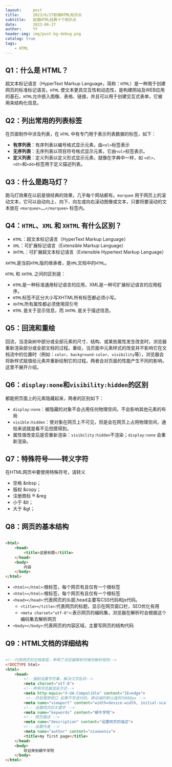 ```yaml
---
layout:     post
title:      2023/6/27前端HTML知识点
subtitle:   前端HTML经典十个知识点
date:       2023-06-27
author:     YY
header-img: img/post-bg-debug.png
catalog: true
tags:
    - HTML
---
```




## Q1：什么是 HTML？

超文本标记语言（HyperText Markup Language，简称：`HTML`）是一种用于创建网页的标准标记语言。`HTML` 使文本更具交互性和动态性，是构建网站及WEB应用的基石，`HTML`允许嵌入图像、表格、链接，并且可以用于创建交互式表单，它被用来结构化信息。





## Q2：列出常用的列表标签

在页面制作中涉及列表，在 `HTML` 中有专门用于表示列表数据的标签，如下：

- **有序列表**：有序列表以编号格式显示元素，由`<ol>`标签表示
- **无序列表**：无序列表以项目符号格式显示元素，它由`<ul>`标签表示。
- **定义列表**：定义列表以定义形式显示元素，就像在字典中一样，如 `<dl>`、 `<dt>`和`<dd>`标签用于定义描述列表。





## Q3：什么是跑马灯？

跑马灯效果在以前是很经典的效果，几乎每个网站都有。`marquee` 用于网页上的滚动文本，它可以自动向上、向下、向左或向右滚动图像或文本，只要将要滚动的文本放在 `<marquee>……</marquee>` 标签内。





## Q4：`HTML`、`XML` 和 `XHTML` 有什么区别？

- `HTML`：超文本标记语言（HyperText Markup Language）
- `XML`：可扩展标记语言（Extensible Markup Language）
- `XHTML`：可扩展超文本标记语言（Extensible Hypertext Markup Language）

`XHTML`是当前`HTML`版的继承者，是`XML`文档中的`HTML`。

`HTML` 和 `XHTML` 之间的区别是：

- `HTML`是一种标准通用标记语言的应用，XML是一种可扩展标记语言的应用程序。
- `HTML`标签不区分大小写XHTML所有标签都必须小写。
- `XHTML`所有属性都必须使用双引号
- `HTML` 是关于显示信息，而 `XHTML` 是关于描述信息。



## Q5：回流和重绘

回流，当渲染树中部分或全部元素的尺寸、结构、或某些属性发生改变时，浏览器重新渲染部分或全部文档的过程。重绘，当页面中元素样式的改变并不影响它在文档流中的位置时（例如：`color`、`background-color`、`visibility`等），浏览器会将新样式赋值给元素并重新绘制它的过程。两者会对页面的性能产生不同的影响，这里不展开介绍。





## Q6：`display:none`和`visibility:hidden`的区别

都能把页面上的元素隐藏起来，两者的区别如下：

- `display:none`：被隐藏的对象不会占用任何物理空间，不会影响其他元素的布局
- `visible:hidden`：使对象在网页上不可见，但是会在网页上占用物理空间，通俗来说就是看不见但摸得到。
- 属性值改变后是否重新渲染：`visibility:hidden`不渲染；`display:none` 会重新渲染。





## Q7：特殊符号——转义字符

在HTML网页中要使用特殊符号，请转义

- 空格  &nbsp；
- 版权 &copy；
- 注册商标 &reg; &reg
- 小于 &lt；
- 大于 &gt；



## Q8：网页的基本结构

```html

<html>
    <head>
        <title>这是标题</title>
    </head>
    <body>
        内容
    </body>
</html>

```

- `<html></html>`:根标签，每个网页有且仅有一个根标签
- `<html></html>`:根标签，每个网页有且仅有一个根标签
- `<head></head>`:代表网页的头部,head主要写CSS代码和js代码。
  - `<title></title>`:代表网页的标题，显示在网页窗口栏，SEO优化有用
  - `<meta charset="utf-8">`:表示网页的编码集，浏览器在解析时会根据这个编码集去解析网页
- `<body></body>`:代表网页的内容区域，主要写网页的结构代码





## Q9：HTML文档的详细结构

```html

<!--代表网页的文档类型，申明了浏览器解析时候的解析规则-->
<!DOCTYPE html>
<html>
	<head>
        <!--强制设置字符集，解决汉字乱码-->
		<meta charset="utf-8">
        <!--声明浏览器渲染方式-->
        <meta http-equiv="X-UA-Compatible" content="IE=edge">
         <!--开启理想视口 如果不写该代码，移动端的默认值则为980px -->
        <meta name="viewport" content="width=device-width, initial-scale=1.0">
        <!-- 设置网页的关键字 -->
        <meta name="keywords" content="蜗牛学院">
        <!-- 网页描述 -->
        <meta name="description" content="设置网页的描述">
        <!-- 设置作者 -->
        <meta name="author" content="xiaowoniu">  
		<title>my first page</title>
	</head>
	<body>
		欢迎来到蜗牛学院
	</body>
</html>

```

